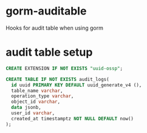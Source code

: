 # gorm-auditable
Hooks for audit table when using gorm

# audit table setup

```sql
CREATE EXTENSION IF NOT EXISTS "uuid-ossp";

CREATE TABLE IF NOT EXISTS audit_logs(
  id uuid PRIMARY KEY DEFAULT uuid_generate_v4 (),
  table_name varchar,
  operation_type varchar,
  object_id varchar,
  data jsonb,
  user_id varchar,
  created_at timestamptz NOT NULL DEFAULT now()
);
```
